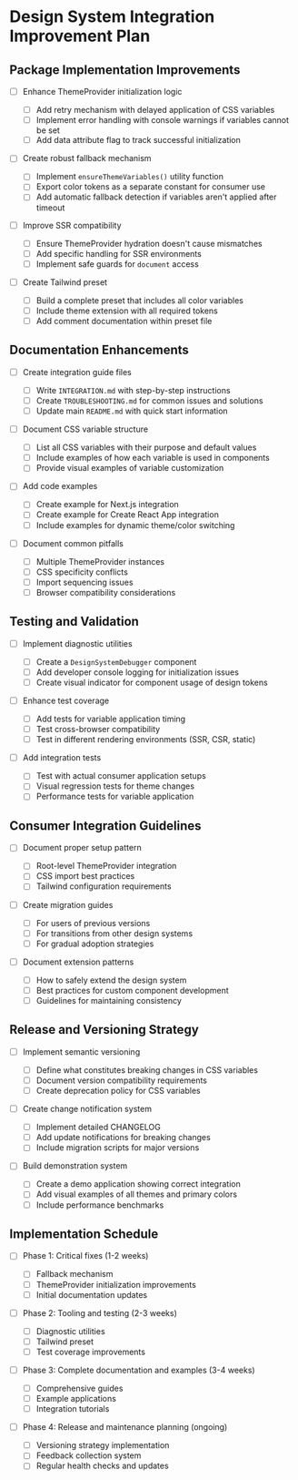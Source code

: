 # Design System Integration Improvement Plan

## Package Implementation Improvements

- [ ] Enhance ThemeProvider initialization logic

  - [ ] Add retry mechanism with delayed application of CSS variables
  - [ ] Implement error handling with console warnings if variables cannot be set
  - [ ] Add data attribute flag to track successful initialization

- [ ] Create robust fallback mechanism

  - [ ] Implement `ensureThemeVariables()` utility function
  - [ ] Export color tokens as a separate constant for consumer use
  - [ ] Add automatic fallback detection if variables aren't applied after timeout

- [ ] Improve SSR compatibility

  - [ ] Ensure ThemeProvider hydration doesn't cause mismatches
  - [ ] Add specific handling for SSR environments
  - [ ] Implement safe guards for `document` access

- [ ] Create Tailwind preset
  - [ ] Build a complete preset that includes all color variables
  - [ ] Include theme extension with all required tokens
  - [ ] Add comment documentation within preset file

## Documentation Enhancements

- [ ] Create integration guide files

  - [ ] Write `INTEGRATION.md` with step-by-step instructions
  - [ ] Create `TROUBLESHOOTING.md` for common issues and solutions
  - [ ] Update main `README.md` with quick start information

- [ ] Document CSS variable structure

  - [ ] List all CSS variables with their purpose and default values
  - [ ] Include examples of how each variable is used in components
  - [ ] Provide visual examples of variable customization

- [ ] Add code examples

  - [ ] Create example for Next.js integration
  - [ ] Create example for Create React App integration
  - [ ] Include examples for dynamic theme/color switching

- [ ] Document common pitfalls
  - [ ] Multiple ThemeProvider instances
  - [ ] CSS specificity conflicts
  - [ ] Import sequencing issues
  - [ ] Browser compatibility considerations

## Testing and Validation

- [ ] Implement diagnostic utilities

  - [ ] Create a `DesignSystemDebugger` component
  - [ ] Add developer console logging for initialization issues
  - [ ] Create visual indicator for component usage of design tokens

- [ ] Enhance test coverage

  - [ ] Add tests for variable application timing
  - [ ] Test cross-browser compatibility
  - [ ] Test in different rendering environments (SSR, CSR, static)

- [ ] Add integration tests
  - [ ] Test with actual consumer application setups
  - [ ] Visual regression tests for theme changes
  - [ ] Performance tests for variable application

## Consumer Integration Guidelines

- [ ] Document proper setup pattern

  - [ ] Root-level ThemeProvider integration
  - [ ] CSS import best practices
  - [ ] Tailwind configuration requirements

- [ ] Create migration guides

  - [ ] For users of previous versions
  - [ ] For transitions from other design systems
  - [ ] For gradual adoption strategies

- [ ] Document extension patterns
  - [ ] How to safely extend the design system
  - [ ] Best practices for custom component development
  - [ ] Guidelines for maintaining consistency

## Release and Versioning Strategy

- [ ] Implement semantic versioning

  - [ ] Define what constitutes breaking changes in CSS variables
  - [ ] Document version compatibility requirements
  - [ ] Create deprecation policy for CSS variables

- [ ] Create change notification system

  - [ ] Implement detailed CHANGELOG
  - [ ] Add update notifications for breaking changes
  - [ ] Include migration scripts for major versions

- [ ] Build demonstration system
  - [ ] Create a demo application showing correct integration
  - [ ] Add visual examples of all themes and primary colors
  - [ ] Include performance benchmarks

## Implementation Schedule

- [ ] Phase 1: Critical fixes (1-2 weeks)

  - [ ] Fallback mechanism
  - [ ] ThemeProvider initialization improvements
  - [ ] Initial documentation updates

- [ ] Phase 2: Tooling and testing (2-3 weeks)

  - [ ] Diagnostic utilities
  - [ ] Tailwind preset
  - [ ] Test coverage improvements

- [ ] Phase 3: Complete documentation and examples (3-4 weeks)

  - [ ] Comprehensive guides
  - [ ] Example applications
  - [ ] Integration tutorials

- [ ] Phase 4: Release and maintenance planning (ongoing)
  - [ ] Versioning strategy implementation
  - [ ] Feedback collection system
  - [ ] Regular health checks and updates
